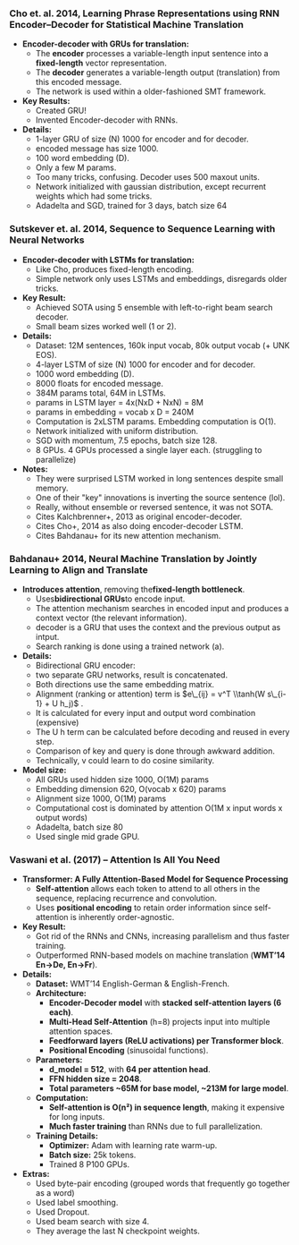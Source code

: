### Cho et. al. 2014, Learning Phrase Representations using RNN Encoder–Decoder for Statistical Machine Translation

- **Encoder-decoder with GRUs for translation:**
  - The **encoder** processes a variable-length input sentence into a **fixed-length** vector representation.
  - The **decoder** generates a variable-length output (translation) from this encoded message.
  - The network is used within a older-fashioned SMT framework.
- **Key Results:**
  - Created GRU!
  - Invented Encoder-decoder with RNNs.
- **Details:**
  - 1-layer GRU of size (N) 1000 for encoder and for decoder.
  - encoded message has size 1000.
  - 100 word embedding (D).
  - Only a few M params.
  - Too many tricks, confusing. Decoder uses 500 maxout units.
  - Network initialized with gaussian distribution, except recurrent weights which had some tricks.
  - Adadelta and SGD, trained for 3 days, batch size 64


### Sutskever et. al. 2014, Sequence to Sequence Learning with Neural Networks

- **Encoder-decoder with LSTMs for translation:**
  - Like Cho, produces fixed-length encoding.
  - Simple network only uses LSTMs and embeddings, disregards older tricks.
- **Key Result:**
  - Achieved SOTA using 5 ensemble with left-to-right beam search decoder.
  - Small beam sizes worked well (1 or 2).
- **Details:**
  - Dataset: 12M sentences, 160k input vocab, 80k output vocab (+ UNK EOS).
  - 4-layer LSTM of size (N) 1000 for encoder and for decoder.
  - 1000 word embedding (D).
  - 8000 floats for encoded message.
  - 384M params total, 64M in LSTMs.
  - params in LSTM layer = 4x(NxD + NxN) = 8M
  - params in embedding = vocab x D = 240M
  - Computation is 2xLSTM params. Embedding computation is O(1).
  - Network initialized with uniform distribution.
  - SGD with momentum, 7.5 epochs, batch size 128.
  - 8 GPUs. 4 GPUs processed a single layer each. (struggling to parallelize)
- **Notes:**
  - They were surprised LSTM worked in long sentences despite small memory.
  - One of their "key" innovations is inverting the source sentence (lol).
  - Really, without ensemble or reversed sentence, it was not SOTA.
  - Cites Kalchbrenner+, 2013 as original encoder-decoder.
  - Cites Cho+, 2014 as also doing encoder-decoder LSTM.
  - Cites Bahdanau+ for its new attention mechanism.


### Bahdanau+ 2014, Neural Machine Translation by Jointly Learning to Align and Translate

- **Introduces attention**, removing the**fixed-length bottleneck**.
  - Uses**bidirectional GRUs**to encode input.
  - The attention mechanism searches in encoded input and produces a context vector (the relevant information).
  - decoder is a GRU that uses the context and the previous output as intput.
  - Search ranking is done using a trained network (a).
- **Details:**
  - Bidirectional GRU encoder:
  - two separate GRU networks, result is concatenated.
  - Both directions use the same embedding matrix.
  - Alignment (ranking or attention) term is $e\_{ij} = v^T \\tanh(W s\_{i-1} + U h_j)$ .
  - It is calculated for every input and output word combination (expensive)
  - The U h term can be calculated before decoding and reused in every step.
  - Comparison of key and query is done through awkward addition.
  - Technically, v could learn to do cosine similarity.
- **Model size:**
  - All GRUs used hidden size 1000, O(1M) params
  - Embedding dimension 620, O(vocab x 620) params
  - Alignment size 1000, O(1M) params
  - Computational cost is dominated by attention O(1M x input words x output words)
  - Adadelta, batch size 80
  - Used single mid grade GPU.


### Vaswani et al. (2017) – Attention Is All You Need

- **Transformer: A Fully Attention-Based Model for Sequence Processing**
  - **Self-attention** allows each token to attend to all others in the sequence, replacing recurrence and convolution.
  - Uses **positional encoding** to retain order information since self-attention is inherently order-agnostic.
- **Key Result:**
  - Got rid of the RNNs and CNNs, increasing parallelism and thus faster training.
  - Outperformed RNN-based models on machine translation (**WMT’14 En→De, En→Fr**).
- **Details:**
  - **Dataset:** WMT’14 English-German & English-French.
  - **Architecture:**
    - **Encoder-Decoder model** with **stacked self-attention layers (6 each)**.
    - **Multi-Head Self-Attention** (h=8) projects input into multiple attention spaces.
    - **Feedforward layers (ReLU activations) per Transformer block**.
    - **Positional Encoding** (sinusoidal functions).
  - **Parameters:**
    - **d_model = 512**, with **64 per attention head**.
    - **FFN hidden size = 2048**.
    - **Total parameters ~65M for base model, ~213M for large model**.
  - **Computation:**
    - **Self-attention is O(n²) in sequence length**, making it expensive for long inputs.
    - **Much faster training** than RNNs due to full parallelization.
  - **Training Details:**
    - **Optimizer:** Adam with learning rate warm-up.
    - **Batch size:** 25k tokens.
    - Trained 8 P100 GPUs.
- **Extras:**
  - Used byte-pair encoding (grouped words that frequently go together as a word)
  - Used label smoothing.
  - Used Dropout.
  - Used beam search with size 4.
  - They average the last N checkpoint weights.
